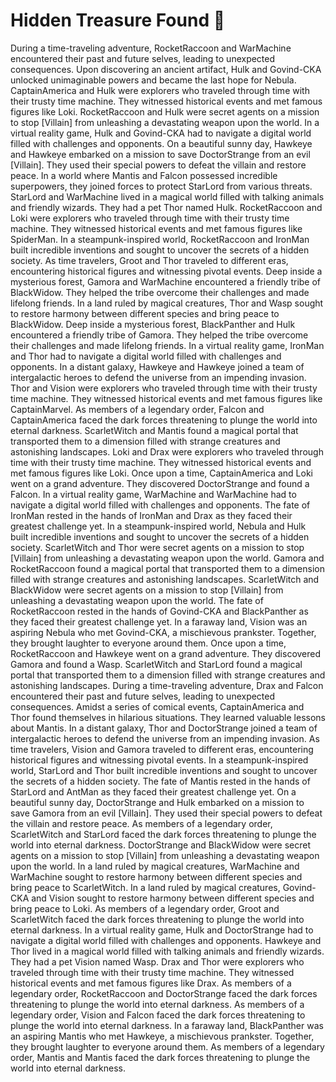 # Hidden Treasure Found :cherry_blossom:

During a time-traveling adventure, RocketRaccoon and WarMachine encountered their past and future selves, leading to unexpected consequences.
Upon discovering an ancient artifact, Hulk and Govind-CKA unlocked unimaginable powers and became the last hope for Nebula.
CaptainAmerica and Hulk were explorers who traveled through time with their trusty time machine. They witnessed historical events and met famous figures like Loki.
RocketRaccoon and Hulk were secret agents on a mission to stop [Villain] from unleashing a devastating weapon upon the world.
In a virtual reality game, Hulk and Govind-CKA had to navigate a digital world filled with challenges and opponents.
On a beautiful sunny day, Hawkeye and Hawkeye embarked on a mission to save DoctorStrange from an evil [Villain]. They used their special powers to defeat the villain and restore peace.
In a world where Mantis and Falcon possessed incredible superpowers, they joined forces to protect StarLord from various threats.
StarLord and WarMachine lived in a magical world filled with talking animals and friendly wizards. They had a pet Thor named Hulk.
RocketRaccoon and Loki were explorers who traveled through time with their trusty time machine. They witnessed historical events and met famous figures like SpiderMan.
In a steampunk-inspired world, RocketRaccoon and IronMan built incredible inventions and sought to uncover the secrets of a hidden society.
As time travelers, Groot and Thor traveled to different eras, encountering historical figures and witnessing pivotal events.
Deep inside a mysterious forest, Gamora and WarMachine encountered a friendly tribe of BlackWidow. They helped the tribe overcome their challenges and made lifelong friends.
In a land ruled by magical creatures, Thor and Wasp sought to restore harmony between different species and bring peace to BlackWidow.
Deep inside a mysterious forest, BlackPanther and Hulk encountered a friendly tribe of Gamora. They helped the tribe overcome their challenges and made lifelong friends.
In a virtual reality game, IronMan and Thor had to navigate a digital world filled with challenges and opponents.
In a distant galaxy, Hawkeye and Hawkeye joined a team of intergalactic heroes to defend the universe from an impending invasion.
Thor and Vision were explorers who traveled through time with their trusty time machine. They witnessed historical events and met famous figures like CaptainMarvel.
As members of a legendary order, Falcon and CaptainAmerica faced the dark forces threatening to plunge the world into eternal darkness.
ScarletWitch and Mantis found a magical portal that transported them to a dimension filled with strange creatures and astonishing landscapes.
Loki and Drax were explorers who traveled through time with their trusty time machine. They witnessed historical events and met famous figures like Loki.
Once upon a time, CaptainAmerica and Loki went on a grand adventure. They discovered DoctorStrange and found a Falcon.
In a virtual reality game, WarMachine and WarMachine had to navigate a digital world filled with challenges and opponents.
The fate of IronMan rested in the hands of IronMan and Drax as they faced their greatest challenge yet.
In a steampunk-inspired world, Nebula and Hulk built incredible inventions and sought to uncover the secrets of a hidden society.
ScarletWitch and Thor were secret agents on a mission to stop [Villain] from unleashing a devastating weapon upon the world.
Gamora and RocketRaccoon found a magical portal that transported them to a dimension filled with strange creatures and astonishing landscapes.
ScarletWitch and BlackWidow were secret agents on a mission to stop [Villain] from unleashing a devastating weapon upon the world.
The fate of RocketRaccoon rested in the hands of Govind-CKA and BlackPanther as they faced their greatest challenge yet.
In a faraway land, Vision was an aspiring Nebula who met Govind-CKA, a mischievous prankster. Together, they brought laughter to everyone around them.
Once upon a time, RocketRaccoon and Hawkeye went on a grand adventure. They discovered Gamora and found a Wasp.
ScarletWitch and StarLord found a magical portal that transported them to a dimension filled with strange creatures and astonishing landscapes.
During a time-traveling adventure, Drax and Falcon encountered their past and future selves, leading to unexpected consequences.
Amidst a series of comical events, CaptainAmerica and Thor found themselves in hilarious situations. They learned valuable lessons about Mantis.
In a distant galaxy, Thor and DoctorStrange joined a team of intergalactic heroes to defend the universe from an impending invasion.
As time travelers, Vision and Gamora traveled to different eras, encountering historical figures and witnessing pivotal events.
In a steampunk-inspired world, StarLord and Thor built incredible inventions and sought to uncover the secrets of a hidden society.
The fate of Mantis rested in the hands of StarLord and AntMan as they faced their greatest challenge yet.
On a beautiful sunny day, DoctorStrange and Hulk embarked on a mission to save Gamora from an evil [Villain]. They used their special powers to defeat the villain and restore peace.
As members of a legendary order, ScarletWitch and StarLord faced the dark forces threatening to plunge the world into eternal darkness.
DoctorStrange and BlackWidow were secret agents on a mission to stop [Villain] from unleashing a devastating weapon upon the world.
In a land ruled by magical creatures, WarMachine and WarMachine sought to restore harmony between different species and bring peace to ScarletWitch.
In a land ruled by magical creatures, Govind-CKA and Vision sought to restore harmony between different species and bring peace to Loki.
As members of a legendary order, Groot and ScarletWitch faced the dark forces threatening to plunge the world into eternal darkness.
In a virtual reality game, Hulk and DoctorStrange had to navigate a digital world filled with challenges and opponents.
Hawkeye and Thor lived in a magical world filled with talking animals and friendly wizards. They had a pet Vision named Wasp.
Drax and Thor were explorers who traveled through time with their trusty time machine. They witnessed historical events and met famous figures like Drax.
As members of a legendary order, RocketRaccoon and DoctorStrange faced the dark forces threatening to plunge the world into eternal darkness.
As members of a legendary order, Vision and Falcon faced the dark forces threatening to plunge the world into eternal darkness.
In a faraway land, BlackPanther was an aspiring Mantis who met Hawkeye, a mischievous prankster. Together, they brought laughter to everyone around them.
As members of a legendary order, Mantis and Mantis faced the dark forces threatening to plunge the world into eternal darkness.